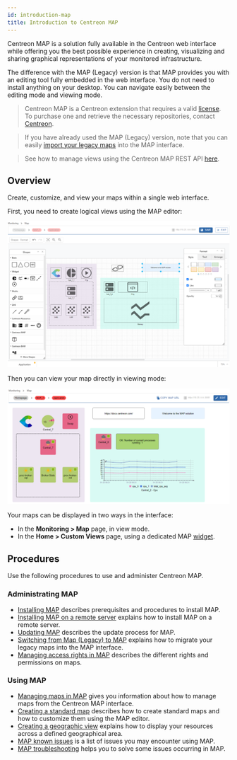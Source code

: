 ```yaml
---
id: introduction-map
title: Introduction to Centreon MAP
---
```


Centreon MAP is a solution fully available in the Centreon web interface while offering you the best possible experience in creating, visualizing and sharing graphical representations of your monitored infrastructure.

The difference with the MAP (Legacy) version is that MAP provides you with an editing tool fully embedded in the web interface. You do not need to install anything on your desktop. You can navigate easily between the editing mode and viewing mode.

> Centreon MAP is a Centreon extension that requires a valid [license](../administration/licenses.md). To purchase one and retrieve the necessary repositories, contact [Centreon](mailto:sales@centreon.com).

> If you have already used the MAP (Legacy) version, note that you can easily [import your legacy maps](import-into-map-web.md#importing-legacy-maps-into-map) into the MAP interface.

> See how to manage views using the Centreon MAP REST API [here](https://docs-api.centreon.com/api/centreon-map/23.10/).

## Overview

Create, customize, and view your maps within a single web interface.

First, you need to create logical views using the MAP editor:

![image](../assets/graph-views/ng/map-web-editor-view.png)

Then you can view your map directly in viewing mode:

![image](../assets/graph-views/ng/map-web-global-view.png)

Your maps can be displayed in two ways in the interface:
- In the **Monitoring > Map** page, in view mode.
- In the **Home > Custom Views** page, using a dedicated MAP [widget](../alerts-notifications/custom-views.md).

## Procedures

Use the following procedures to use and administer Centreon MAP.

### Administrating MAP
  - [Installing MAP](map-web-install.md) describes prerequisites and procedures to install MAP.
  - [Installing MAP on a remote server](map-web-install-remote.md) explains how to install MAP on a remote server.
  - [Updating MAP](map-web-update.md) describes the update process for MAP.
  - [Switching from Map (Legacy) to MAP](import-into-map-web.md) explains how to migrate your legacy maps into the MAP interface.
  - [Managing access rights in MAP](map-web-manage.md) describes the different rights and permissions on maps.
  
### Using MAP
  - [Managing maps in MAP](map-web-manage.md) gives you information about how to manage maps from the Centreon MAP interface.
  - [Creating a standard map](map-web-create-standard-map.md) describes how to create standard maps and how to customize them using the MAP editor.
  - [Creating a geographic view](map-web-create-geoview.md) explains how to display your resources across a defined geographical area.
  - [MAP known issues](map-web-known-issues.md) is a list of issues you may encounter using MAP.
  - [MAP troubleshooting](map-web-troubleshooting.md) helps you to solve some issues occurring in MAP.
